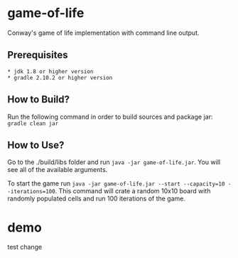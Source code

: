 # game-of-life

Conway's game of life implementation with command line output.

## Prerequisites

    * jdk 1.8 or higher version
    * gradle 2.10.2 or higher version

## How to Build?

Run the following command in order to build sources and package jar: `gradle clean jar`

## How to Use?

Go to the ./build/libs folder and run `java -jar game-of-life.jar`. 
You will see all of the available arguments. 

To start the game run `java -jar game-of-life.jar --start --capacity=10 --iterations=100`. 
This command will crate a random 10x10 board with randomly populated cells and run 100 iterations of the game.

# demo

test change